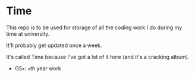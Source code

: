 Time
====

This repo is to be used for storage of all the coding work I do during my time at university.

It'll probably get updated once a week.

It's called Time because I've got a lot of it here (and it's a cracking album).

- G5`x`: `x`th year work
